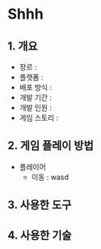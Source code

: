 # Shhh

## 1. 개요
- 장르 :
- 플랫폼 :
- 배포 방식 :
- 개발 기간 :
- 개발 인원 :
- 게임 스토리 : 

## 2. 게임 플레이 방법
- 플레이어
  - 이동 : wasd

## 3. 사용한 도구

## 4. 사용한 기술
